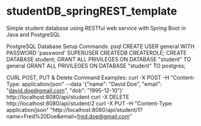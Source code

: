 # studentDB_springREST_template
Simple student database using RESTful web service with Spring Boot in Java and PostgreSQL

PostgreSQL Database Setup Commands:
psql
CREATE USER general WITH PASSWORD 'password' SUPERUSER CREATEDB CREATEROLE;
CREATE DATABASE student;
GRANT ALL PRIVILEGES ON DATABASE "student" TO general
GRANT ALL PRIVILEGES ON DATABASE "student" TO postgres;

CURL POST, PUT & Delete Command Examples:
curl -X POST -H "Content-Type: application/json" --data '{"name": "David Doe", "email": "david.doe@gmail.com", "dob": "1995-12-10"}' http://localhost:8080/api/student
curl -X DELETE http://localhost:8080/api/student/2
curl -X PUT -H "Content-Type: application/json" "http://localhost:8080/api/student/1?name=Fred%20Doe&email=fred.doe@gmail.com"
